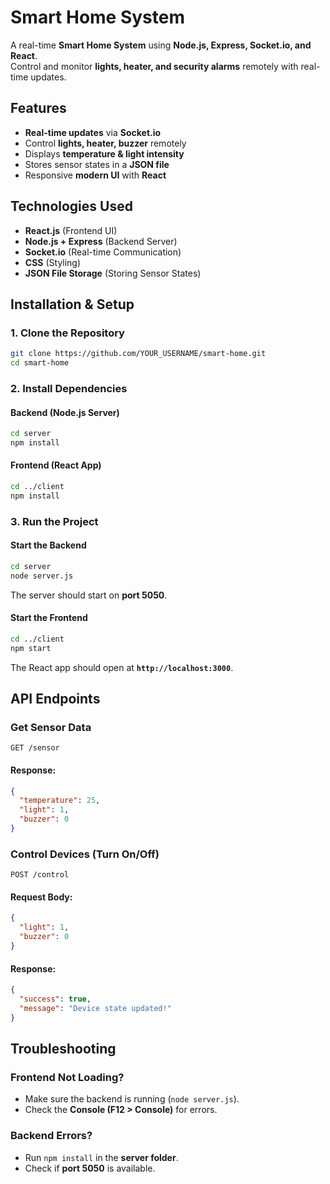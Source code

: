 
# Smart Home System  

A real-time **Smart Home System** using **Node.js, Express, Socket.io, and React**.  
Control and monitor **lights, heater, and security alarms** remotely with real-time updates.  

## Features  
- **Real-time updates** via **Socket.io**  
- Control **lights, heater, buzzer** remotely  
- Displays **temperature & light intensity**  
- Stores sensor states in a **JSON file**  
- Responsive **modern UI** with **React**  

## Technologies Used  
- **React.js** (Frontend UI)  
- **Node.js + Express** (Backend Server)  
- **Socket.io** (Real-time Communication)  
- **CSS** (Styling)  
- **JSON File Storage** (Storing Sensor States)  

## Installation & Setup  

### 1. Clone the Repository  
```bash
git clone https://github.com/YOUR_USERNAME/smart-home.git
cd smart-home
```

### 2. Install Dependencies  

#### Backend (Node.js Server)  
```bash
cd server
npm install
```

#### Frontend (React App)  
```bash
cd ../client
npm install
```

### 3. Run the Project  
#### Start the Backend  
```bash
cd server
node server.js
```
The server should start on **port 5050**.

#### Start the Frontend  
```bash
cd ../client
npm start
```
The React app should open at **`http://localhost:3000`**.

## API Endpoints  

### Get Sensor Data  
```http
GET /sensor
```
#### Response:
```json
{
  "temperature": 25,
  "light": 1,
  "buzzer": 0
}
```

### Control Devices (Turn On/Off)  
```http
POST /control
```
#### Request Body:
```json
{
  "light": 1,
  "buzzer": 0
}
```
#### Response:
```json
{
  "success": true,
  "message": "Device state updated!"
}
```

## Troubleshooting  
### Frontend Not Loading?  
- Make sure the backend is running (`node server.js`).  
- Check the **Console (F12 > Console)** for errors.  

### Backend Errors?  
- Run `npm install` in the **server folder**.  
- Check if **port 5050** is available.  



